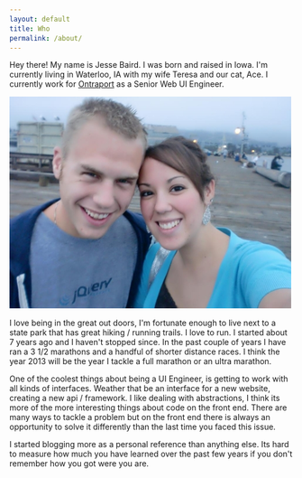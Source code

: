 ```yaml
---
layout: default
title: Who 
permalink: /about/
---
```


Hey there! My name is Jesse Baird. I was born and raised in Iowa. I'm currently living in Waterloo, IA with my wife Teresa and our cat, Ace. I currently work for [Ontraport](http://ontraport.com?source=jebarid.com "Ontraport") as a Senior Web UI Engineer.

<img src="/img/family.jpg">

I love being in the great out doors, I'm fortunate enough to live next to a state park that has great hiking / running trails. I love to run. I started about 7 years ago and I haven't stopped since. In the past couple of years I have ran a 3 1/2 marathons and a handful of shorter distance races. I think the year 2013 will be the year I tackle a full marathon or an ultra marathon.

One of the coolest things about being a UI Engineer, is getting to work with all kinds of interfaces. Weather that be an interface for a new website, creating a new api / framework. I like dealing with abstractions, I think its more of the more interesting things about code on the front end. There are many ways to tackle a problem but on the front end there is always an opportunity to solve it differently than the last time you faced this issue.

I started blogging more as a personal reference than anything else. Its hard to measure how much you have learned over the past few years if you don't remember how you got were you are.
